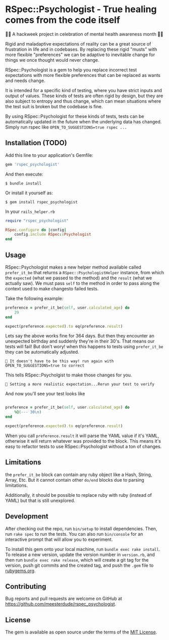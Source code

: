 # RSpec::Psychologist - True healing comes from the code itself

💆💆  A hackweek project in celebration of mental health awareness month 💆💆 

Rigid and maladaptive expectations of reality can be a great source of frustration in life and in codebases. By replacing these rigid "musts" with more flexible "preferences" we can be adaptive to inevitable change for things we once thought would never change. 

RSpec::Psychologist is a gem to help you replace incorrect test expectations with more flexible preferences that can be replaced as wants and needs change. 

It is intended for a specific kind of testing, where you have strict inputs and output of values. These kinds of tests are often rigid by design, but they are also subject to entropy and thus change, which can mean situations where the test suit is broken but the codebase is fine. 

By using RSpec::Psychologist for these kinds of tests, tests can be automatically updated in the future when the underlying data has changed. Simply run rspec like `OPEN_TO_SUGGESTIONS=true rspec ...` 

## Installation (TODO)

Add this line to your application's Gemfile:

```ruby
gem 'rspec_psychologist'
```

And then execute:

    $ bundle install

Or install it yourself as:

    $ gem install rspec_psychologist

In your `rails_helper.rb`
```ruby
require "rspec_psychologist"

RSpec.configure do |config|
    config.include RSpec::Psychologist
end

```



## Usage

RSpec::Psychologist makes a new helper method available called `prefer_it_be` that returns a `RSpec::PsychologistHelper` instance, from which the `expected` (what we passed to the method) and the `result` (what we actually saw). We must pass `self` to the method in order to pass along the context used to make changesto failed tests. 

Take the following example:

```ruby
preference = prefer_it_be(self, user.calculated_age) do
    29
end 

expect(preference.expected).to eq(preference.result)

```

Lets say the above works fine for 364 days. But then they encounter an unexpected birthday and suddenly they're in their 30's. That means our tests will fail!
But don't wory! when this happens to tests using `prefer_it_be` they can be automatically adjusted. 

```
🙋 It doesn't have to be this way! run again with OPEN_TO_SUGGESTIONS=true to correct

```
This tells RSpec::Psycholgist to make those changes for you. 
```
💁 Setting a more realistic expectation...Rerun your test to verify

```
And now you'll see your test looks like 
```ruby

preference = prefer_it_be(self, user.calculated_age) do
    %Q(--- 30\n)
end 

expect(preference.expected).to eq(preference.result)
```

When you call `preference.result` it will parse the YAML value if it's YAML, otherwise it will return whatever was provided to the block. This means it's easy to refactor tests to use RSpec::Psychologist without a ton of changes. 

## Limitations

the `prefer_it_be` block can contain any ruby object like a Hash, String, Array, Etc. But it cannot contain other `do/end` blocks due to parsing limitations. 

Additionally, it should be possible to replace ruby with ruby (instead of YAML) but that is still unexplored. 

## Development

After checking out the repo, run `bin/setup` to install dependencies. Then, run `rake spec` to run the tests. You can also run `bin/console` for an interactive prompt that will allow you to experiment.

To install this gem onto your local machine, run `bundle exec rake install`. To release a new version, update the version number in `version.rb`, and then run `bundle exec rake release`, which will create a git tag for the version, push git commits and the created tag, and push the `.gem` file to [rubygems.org](https://rubygems.org).

## Contributing

Bug reports and pull requests are welcome on GitHub at https://github.com/meesterdude/rspec_psychologist.

## License

The gem is available as open source under the terms of the [MIT License](https://opensource.org/licenses/MIT).
